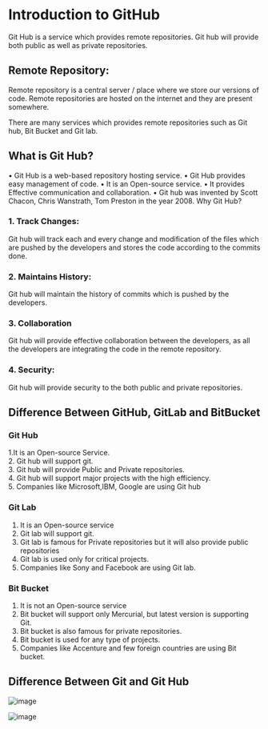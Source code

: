 # Introduction to GitHub
Git Hub is a service which provides remote repositories. Git hub will provide
both public as well as private repositories.

## Remote Repository:
Remote repository is a central server / place where we store our versions of
code. Remote repositories are hosted on the internet and they are present
somewhere.

There are many services which provides remote repositories such as Git hub,
Bit Bucket and Git lab.
## What is Git Hub?

• Git Hub is a web-based repository hosting service.
• Git Hub provides easy management of code.
• It is an Open-source service.
• It provides Effective communication and collaboration.
• Git hub was invented by Scott Chacon, Chris Wanstrath, Tom Preston in
the year 2008.
Why Git Hub?

### 1. Track Changes:
 Git hub will track each and every change and modification of the
files which are pushed by the developers and stores the code according to
the commits done.
### 2. Maintains History:
 Git hub will maintain the history of commits which is pushed by the
developers.
### 3. Collaboration
 Git hub will provide effective collaboration between the
developers, as all the developers are integrating the code in the remote
repository.
### 4. Security:
 Git hub will provide security to the both public and private
repositories. 


## Difference Between GitHub, GitLab and BitBucket

### Git Hub 
1.It is an Open-source Service. <Br>
2. Git hub will support git. <Br>
3. Git hub will provide Public and Private repositories. <Br>
4. Git hub will support major projects with the high efficiency. <Br>
5. Companies like Microsoft,IBM, Google are using Git hub <Br>

### Git Lab
1. It is an Open-source service <Br>
2. Git lab will support git. <Br>
3. Git lab is famous for Private repositories but it will also provide public repositories <Br>
4. Git lab is used only for critical projects. <Br> 
5. Companies like Sony and Facebook are using Git lab. <Br> 

### Bit Bucket
1. It is not an Open-source service
2. Bit bucket will support only Mercurial, but latest version is supporting Git. 
3. Bit bucket is also famous for private repositories. 
4. Bit bucket is used for any type of projects. 
5. Companies like Accenture and few foreign countries are using Bit bucket. 

## Difference Between Git and Git Hub
![image](https://github.com/Bhazath/GitHub-Note/assets/114105507/d6af0290-a8f6-4e6a-903a-3b7c0c3880e0)

![image](https://github.com/Bhazath/GitHub-Note/assets/114105507/412a8375-a97d-4c1f-9478-3df3ef91e363)



